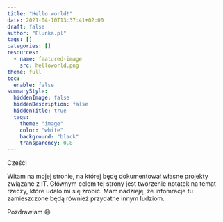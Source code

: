 ```yaml
---
title: "Hello world!"
date: 2021-04-10T13:37:41+02:00
draft: false
author: "Flunka.pl"
tags: []
categories: []
resources:
  - name: featured-image
    src: helloworld.png
theme: full
toc:
  enable: false
summaryStyle:
  hiddenImage: false
  hiddenDescription: false
  hiddenTitle: true
  tags:
    theme: "image"
    color: "white"
    background: "black"
    transparency: 0.8
---
```


Cześć!

Witam na mojej stronie, na której będę dokumentował własne projekty związane z IT. Głównym celem tej strony jest tworzenie notatek na temat rzeczy, które udało mi się zrobić. Mam nadzieję, że infomracje tu zamieszczone będą również przydatne innym ludziom.

Pozdrawiam :smile:
